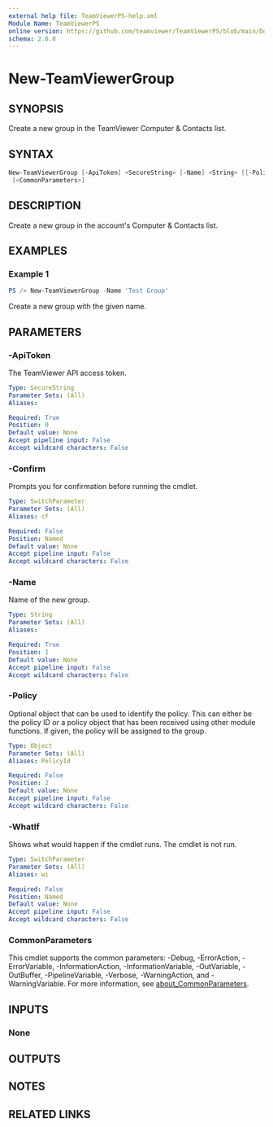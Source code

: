 ```yaml
---
external help file: TeamViewerPS-help.xml
Module Name: TeamViewerPS
online version: https://github.com/teamviewer/TeamViewerPS/blob/main/Docs/Cmdlets_help/New-TeamViewerGroup.md
schema: 2.0.0
---
```


# New-TeamViewerGroup

## SYNOPSIS

Create a new group in the TeamViewer Computer & Contacts list.

## SYNTAX

```powershell
New-TeamViewerGroup [-ApiToken] <SecureString> [-Name] <String> [[-Policy] <Object>] [-WhatIf] [-Confirm]
 [<CommonParameters>]
```

## DESCRIPTION

Create a new group in the account's Computer & Contacts list.

## EXAMPLES

### Example 1

```powershell
PS /> New-TeamViewerGroup -Name 'Test Group'
```

Create a new group with the given name.

## PARAMETERS

### -ApiToken

The TeamViewer API access token.

```yaml
Type: SecureString
Parameter Sets: (All)
Aliases:

Required: True
Position: 0
Default value: None
Accept pipeline input: False
Accept wildcard characters: False
```

### -Confirm

Prompts you for confirmation before running the cmdlet.

```yaml
Type: SwitchParameter
Parameter Sets: (All)
Aliases: cf

Required: False
Position: Named
Default value: None
Accept pipeline input: False
Accept wildcard characters: False
```

### -Name

Name of the new group.

```yaml
Type: String
Parameter Sets: (All)
Aliases:

Required: True
Position: 1
Default value: None
Accept pipeline input: False
Accept wildcard characters: False
```

### -Policy

Optional object that can be used to identify the policy.
This can either be the policy ID or a policy object that has been received using
other module functions.
If given, the policy will be assigned to the group.

```yaml
Type: Object
Parameter Sets: (All)
Aliases: PolicyId

Required: False
Position: 2
Default value: None
Accept pipeline input: False
Accept wildcard characters: False
```

### -WhatIf

Shows what would happen if the cmdlet runs.
The cmdlet is not run.

```yaml
Type: SwitchParameter
Parameter Sets: (All)
Aliases: wi

Required: False
Position: Named
Default value: None
Accept pipeline input: False
Accept wildcard characters: False
```

### CommonParameters

This cmdlet supports the common parameters: -Debug, -ErrorAction, -ErrorVariable, -InformationAction, -InformationVariable, -OutVariable, -OutBuffer, -PipelineVariable, -Verbose, -WarningAction, and -WarningVariable. For more information, see [about_CommonParameters](http://go.microsoft.com/fwlink/?LinkID=113216).

## INPUTS

### None

## OUTPUTS

## NOTES

## RELATED LINKS
